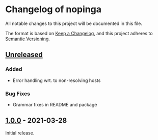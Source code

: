 Changelog of nopinga
====================

All notable changes to this project will be documented in this file.

The format is based on [Keep a
Changelog](https://keepachangelog.com/en/1.0.0/), and this project
adheres to [Semantic Versioning](https://semver.org/spec/v2.0.0.html).

[Unreleased]
------------

### Added

* Error handling wrt. to non-resolving hosts

### Bug Fixes

* Grammar fixes in README and package

## [1.0.0] - 2021-03-28

Initial release.

[Unreleased]: https://github.com/xtaran/nopinga/compare/1.0.0...HEAD
[1.0.0]: https://github.com/xtaran/nopinga/releases/tag/1.0.0
